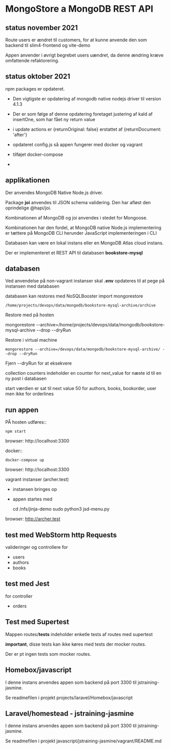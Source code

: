 # MongoStore a MongoDB REST API

## status november 2021

Route users er ændret til customers, for at kunne anvende den som backend til slim4-frontend og vite-demo

Appen anvender i øvrigt begrebet users uændret, da denne ændring kræve omfattende refaktorering.


## status oktober 2021

npm packages er opdateret.

- Den vigtigste er opdatering af mongodb native nodejs driver til version 4.1.3
- Der er som følge af denne opdatering foretaget justering af kald af insertOne, som har fået ny return value
- i update actions er {returnOriginal: false} erstattet af {returnDocument: 'after'}

- opdateret config.js så appen fungerer med docker og vagrant
- tilføjet docker-compose
- 
## applikationen

Der anvendes MongoDB Native Node.js driver.
 
Package **joi** anvendes til JSON schema validering. Den har afløst den oprindelige @hapi/joi.

Kombinationen af MongoDB og joi anvendes i stedet for Mongoose. 

Kombinationen har den fordel, at MongoDB native Node.js implementering er tættere på MongoDB CLI herunder JavaScript implementeringen i CLI

Databasen kan være en lokal instans eller en MongoDB Atlas cloud instans. 

Der er implementeret et REST API til databasen **bookstore-mysql**

## databasen 

Ved anvendelse på non-vagrant instanser skal **.env** opdateres til at pege på instansen med databasen

databasen kan restores med NoSQLBooster import mongorestore

    /home/projects/devops/data/mongodb/bookstore-mysql-archive/archive
    
Restore med på hosten

  mongorestore --archive=/home/projects/devops/data/mongodb/bookstore-mysql-archive --drop --dryRun

Restore i virtual machine

    mongorestore --archive=/devops/data/mongodb/bookstore-mysql-archive/ --drop --dryRun

Fjern --dryRun for at eksekvere 

collection counters indeholder en counter for next_value for næste id til en ny post i databasen

start værdien er sat til next value 50 for authors, books, bookorder, user men ikke for orderlines


## run appen
PÅ hosten udføres::

    npm start

browser: http://localhost:3300

docker::

    docker-compose up

browser: http://localhost:3300

vagrant instanser (archer.test)

- instansen bringes op
- appen startes med
    
    cd /nfs/jinja-demo
    sudo python3 jsd-menu.py

browser: http://archer.test

## test med WebStorm http Requests

valideringer og controllere for

- users
- authors
- books

## test med Jest

for controller

- orders

## Test med Supertest

Mappen routes/__tests__ indeholder enketle tests af routes med supertest

**important**, disse tests kan ikke køres med tests der mocker routes.

Der er pt ingen tests som mocker routes.

## Homebox/javascript

I denne instans anvendes appen som backend på port 3300 til jstraining-jasmine.

Se readmefilen i projekt projects/laravel/Homebox/javascript

## Laravel/homestead - jstraining-jasmine

I denne instans anvendes appen som backend på port 3300 til jstraining-jasmine.

Se readmefilen i projekt javascript/jstraining-jasmine/vagrant/README.md
  

